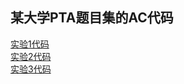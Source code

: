 某大学PTA题目集的AC代码
---

[实验1代码](/实验1)  
[实验2代码](/实验2)  
[实验3代码](/实验3)  

[//]: # ([实验4代码]&#40;/实验4&#41;  )
